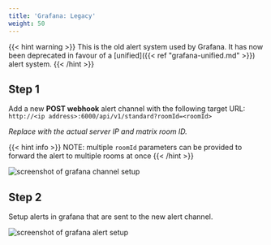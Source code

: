 ```yaml
---
title: 'Grafana: Legacy'
weight: 50
---
```


{{< hint warning >}}
This is the old alert system used by Grafana. It has now been deprecated in favour of a [unified]({{< ref "grafana-unified.md" >}}) alert system.
{{< /hint >}}

## Step 1

Add a new **POST webhook** alert channel with the following target URL: `http://<ip address>:6000/api/v1/standard?roomId=<roomId>`

*Replace with the actual server IP and matrix room ID.*

{{< hint info >}}
NOTE: multiple `roomId` parameters can be provided to forward the alert to multiple rooms at once
{{< /hint >}}

![screenshot of grafana channel setup](img/grafanaLegacyChannelSetup.png)

## Step 2

Setup alerts in grafana that are sent to the new alert channel.

![screenshot of grafana alert setup](img/grafanaLegacyAlertSetup.png)
